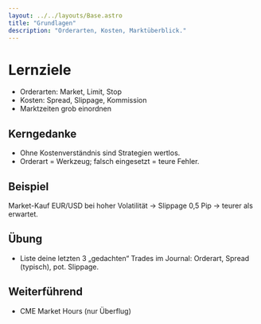 ```yaml
---
layout: ../../layouts/Base.astro
title: "Grundlagen"
description: "Orderarten, Kosten, Marktüberblick."
---
```


# Lernziele
- Orderarten: Market, Limit, Stop
- Kosten: Spread, Slippage, Kommission
- Marktzeiten grob einordnen

## Kerngedanke
- Ohne Kostenverständnis sind Strategien wertlos.
- Orderart = Werkzeug; falsch eingesetzt = teure Fehler.

## Beispiel
Market-Kauf EUR/USD bei hoher Volatilität → Slippage 0,5 Pip → teurer als erwartet.

## Übung
- Liste deine letzten 3 „gedachten“ Trades im Journal: Orderart, Spread (typisch), pot. Slippage.

## Weiterführend
- CME Market Hours (nur Überflug)

